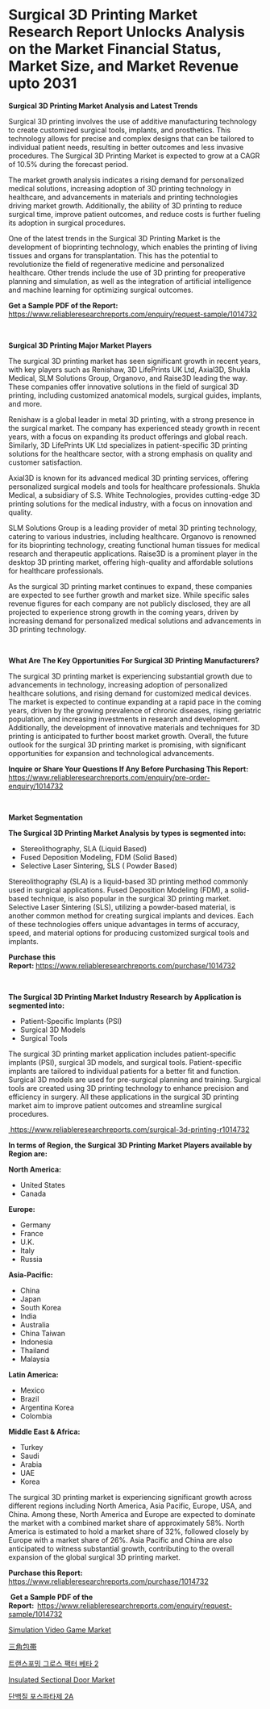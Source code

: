 <p><h1>Surgical 3D Printing Market Research Report Unlocks Analysis on the Market Financial Status, Market Size, and Market Revenue upto 2031</h1></p><p><strong>Surgical 3D Printing Market Analysis and Latest Trends</strong></p>
<p><p>Surgical 3D printing involves the use of additive manufacturing technology to create customized surgical tools, implants, and prosthetics. This technology allows for precise and complex designs that can be tailored to individual patient needs, resulting in better outcomes and less invasive procedures. The Surgical 3D Printing Market is expected to grow at a CAGR of 10.5% during the forecast period.</p><p>The market growth analysis indicates a rising demand for personalized medical solutions, increasing adoption of 3D printing technology in healthcare, and advancements in materials and printing technologies driving market growth. Additionally, the ability of 3D printing to reduce surgical time, improve patient outcomes, and reduce costs is further fueling its adoption in surgical procedures.</p><p>One of the latest trends in the Surgical 3D Printing Market is the development of bioprinting technology, which enables the printing of living tissues and organs for transplantation. This has the potential to revolutionize the field of regenerative medicine and personalized healthcare. Other trends include the use of 3D printing for preoperative planning and simulation, as well as the integration of artificial intelligence and machine learning for optimizing surgical outcomes.</p></p>
<p><strong>Get a Sample PDF of the Report:&nbsp;</strong> <a href="https://www.reliableresearchreports.com/enquiry/request-sample/1014732">https://www.reliableresearchreports.com/enquiry/request-sample/1014732</a></p>
<p>&nbsp;</p>
<p><strong>Surgical 3D Printing Major Market Players</strong></p>
<p><p>The surgical 3D printing market has seen significant growth in recent years, with key players such as Renishaw, 3D LifePrints UK Ltd, Axial3D, Shukla Medical, SLM Solutions Group, Organovo, and Raise3D leading the way. These companies offer innovative solutions in the field of surgical 3D printing, including customized anatomical models, surgical guides, implants, and more.</p><p>Renishaw is a global leader in metal 3D printing, with a strong presence in the surgical market. The company has experienced steady growth in recent years, with a focus on expanding its product offerings and global reach. Similarly, 3D LifePrints UK Ltd specializes in patient-specific 3D printing solutions for the healthcare sector, with a strong emphasis on quality and customer satisfaction.</p><p>Axial3D is known for its advanced medical 3D printing services, offering personalized surgical models and tools for healthcare professionals. Shukla Medical, a subsidiary of S.S. White Technologies, provides cutting-edge 3D printing solutions for the medical industry, with a focus on innovation and quality.</p><p>SLM Solutions Group is a leading provider of metal 3D printing technology, catering to various industries, including healthcare. Organovo is renowned for its bioprinting technology, creating functional human tissues for medical research and therapeutic applications. Raise3D is a prominent player in the desktop 3D printing market, offering high-quality and affordable solutions for healthcare professionals.</p><p>As the surgical 3D printing market continues to expand, these companies are expected to see further growth and market size. While specific sales revenue figures for each company are not publicly disclosed, they are all projected to experience strong growth in the coming years, driven by increasing demand for personalized medical solutions and advancements in 3D printing technology.</p></p>
<p>&nbsp;</p>
<p><strong>What Are The Key Opportunities For Surgical 3D Printing Manufacturers?</strong></p>
<p><p>The surgical 3D printing market is experiencing substantial growth due to advancements in technology, increasing adoption of personalized healthcare solutions, and rising demand for customized medical devices. The market is expected to continue expanding at a rapid pace in the coming years, driven by the growing prevalence of chronic diseases, rising geriatric population, and increasing investments in research and development. Additionally, the development of innovative materials and techniques for 3D printing is anticipated to further boost market growth. Overall, the future outlook for the surgical 3D printing market is promising, with significant opportunities for expansion and technological advancements.</p></p>
<p><strong>Inquire or Share Your Questions If Any Before Purchasing This Report:</strong> <a href="https://www.reliableresearchreports.com/enquiry/pre-order-enquiry/1014732">https://www.reliableresearchreports.com/enquiry/pre-order-enquiry/1014732</a></p>
<p>&nbsp;</p>
<p><strong>Market Segmentation</strong></p>
<p><strong>The Surgical 3D Printing Market Analysis by types is segmented into:</strong></p>
<p><ul><li>Stereolithography, SLA (Liquid Based)</li><li>Fused Deposition Modeling, FDM (Solid Based)</li><li>Selective Laser Sintering, SLS ( Powder Based)</li></ul></p>
<p><p>Stereolithography (SLA) is a liquid-based 3D printing method commonly used in surgical applications. Fused Deposition Modeling (FDM), a solid-based technique, is also popular in the surgical 3D printing market. Selective Laser Sintering (SLS), utilizing a powder-based material, is another common method for creating surgical implants and devices. Each of these technologies offers unique advantages in terms of accuracy, speed, and material options for producing customized surgical tools and implants.</p></p>
<p><strong>Purchase this Report:&nbsp;</strong><a href="https://www.reliableresearchreports.com/purchase/1014732">https://www.reliableresearchreports.com/purchase/1014732</a></p>
<p>&nbsp;</p>
<p><strong>The Surgical 3D Printing Market Industry Research by Application is segmented into:</strong></p>
<p><ul><li>Patient-Specific Implants (PSI)</li><li>Surgical 3D Models</li><li>Surgical Tools</li></ul></p>
<p><p>The surgical 3D printing market application includes patient-specific implants (PSI), surgical 3D models, and surgical tools. Patient-specific implants are tailored to individual patients for a better fit and function. Surgical 3D models are used for pre-surgical planning and training. Surgical tools are created using 3D printing technology to enhance precision and efficiency in surgery. All these applications in the surgical 3D printing market aim to improve patient outcomes and streamline surgical procedures.</p></p>
<p><a href="https://www.reliableresearchreports.com/surgical-3d-printing-r1014732">&nbsp;https://www.reliableresearchreports.com/surgical-3d-printing-r1014732</a></p>
<p><strong>In terms of Region, the Surgical 3D Printing Market Players available by Region are:</strong></p>
<p>
    <p> <strong> North America: </strong>
        <ul>
            <li>United States</li>
            <li>Canada</li>
        </ul>
        </p> 
    <p> <strong> Europe: </strong>
        <ul>
            <li>Germany</li>
            <li>France</li>
            <li>U.K.</li>
            <li>Italy</li>
            <li>Russia</li>
        </ul>
        </p> 
    <p> <strong> Asia-Pacific: </strong>
        <ul>
            <li>China</li>
            <li>Japan</li>
            <li>South Korea</li>
            <li>India</li>
            <li>Australia</li>
            <li>China Taiwan</li>
            <li>Indonesia</li>
            <li>Thailand</li>
            <li>Malaysia</li>
        </ul>
        </p> 
    <p> <strong> Latin America: </strong>
        <ul>
            <li>Mexico</li>
            <li>Brazil</li>
            <li>Argentina Korea</li>
            <li>Colombia</li>
        </ul>
        </p> 
    <p> <strong> Middle East & Africa: </strong>
        <ul>
            <li>Turkey</li>
            <li>Saudi</li>
            <li>Arabia</li>
            <li>UAE</li>
            <li>Korea</li>
        </ul>
    </p>
    </p>
<p><p>The surgical 3D printing market is experiencing significant growth across different regions including North America, Asia Pacific, Europe, USA, and China. Among these, North America and Europe are expected to dominate the market with a combined market share of approximately 58%. North America is estimated to hold a market share of 32%, followed closely by Europe with a market share of 26%. Asia Pacific and China are also anticipated to witness substantial growth, contributing to the overall expansion of the global surgical 3D printing market.</p></p>
<p><strong>Purchase this Report: </strong><a href="https://www.reliableresearchreports.com/purchase/1014732">https://www.reliableresearchreports.com/purchase/1014732</a></p>
<p>&nbsp;<strong>Get a Sample PDF of the Report:&nbsp;&nbsp;</strong><a href="https://www.reliableresearchreports.com/enquiry/request-sample/1014732">https://www.reliableresearchreports.com/enquiry/request-sample/1014732</a></p>
<p><strong></strong></p>
<p><p><a href="https://github.com/Angelnienowdseej3e45z3p8c/Market-Research-Report-List-2/blob/main/simulation-video-game-market.md">Simulation Video Game Market</a></p><p><a href="https://github.com/EstaSprer20231/Market-Research-Report-List-1/blob/main/435726353709.md">三角包帯</a></p><p><a href="https://github.com/TitusBoyer1/Market-Research-Report-List-1/blob/main/132093249407.md">트랜스포밍 그로스 팩터 베타 2</a></p><p><a href="https://www.linkedin.com/pulse/insulated-sectional-door-market-size-trends-complete-industry-qtiff">Insulated Sectional Door Market</a></p><p><a href="https://github.com/crfsywufhm81415/Market-Research-Report-List-2/blob/main/469465449408.md">단백질 포스파타제 2A</a></p></p>
